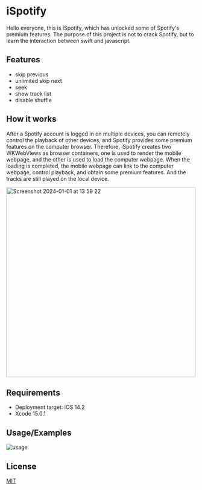 # iSpotify
Hello everyone, this is iSpotify, which has unlocked some of Spotify's premium features. The purpose of this project is not to crack Spotify, but to learn the interaction between swift and javascript.


## Features

- skip previous
- unlimited skip next
- seek
- show track list
- disable shuffle


## How it works
After a Spotify account is logged in on multiple devices, you can remotely control the playback of other devices, and Spotify provides some premium features on the computer browser. Therefore, iSpotify creates two WKWebViews as browser containers, one is used to render the mobile webpage, and the other is used to load the computer webpage. When the loading is completed, the mobile webpage can link to the computer webpage, control playback, and obtain some premium features. And the tracks are still played on the local device.

<img width="502" alt="Screenshot 2024-01-01 at 13 59 22" src="https://github.com/somedaysomeone/iSpotify/assets/99853345/2a7414fb-54a6-4ff8-8c70-3ea0f76f7db2">

## Requirements

- Deployment target: iOS 14.2
- Xcode 15.0.1


## Usage/Examples
![usage](https://github.com/somedaysomeone/iSpotify/assets/99853345/cf98eb1d-e832-42d8-8bf7-dd09243e8195)








## License

[MIT](https://choosealicense.com/licenses/mit/)

